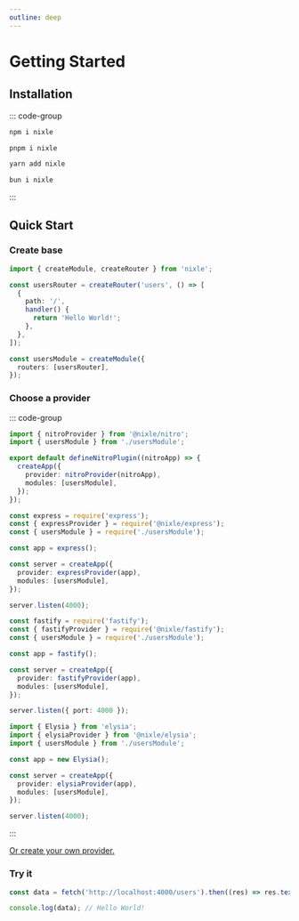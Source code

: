 ```yaml
---
outline: deep
---
```


# Getting Started

## Installation

::: code-group

```sh [npm]
npm i nixle
```

```sh [pnpm]
pnpm i nixle
```

```sh [yarn]
yarn add nixle
```

```sh [bun]
bun i nixle
```

:::

## Quick Start

### Create base

```ts
import { createModule, createRouter } from 'nixle';

const usersRouter = createRouter('users', () => [
  {
    path: '/',
    handler() {
      return 'Hello World!';
    },
  },
]);

const usersModule = createModule({
  routers: [usersRouter],
});
```

### Choose a provider

::: code-group

```ts [Nuxt]
import { nitroProvider } from '@nixle/nitro';
import { usersModule } from './usersModule';

export default defineNitroPlugin((nitroApp) => {
  createApp({
    provider: nitroProvider(nitroApp),
    modules: [usersModule],
  });
});
```

```ts [Express]
const express = require('express');
const { expressProvider } = require('@nixle/express');
const { usersModule } = require('./usersModule');

const app = express();

const server = createApp({
  provider: expressProvider(app),
  modules: [usersModule],
});

server.listen(4000);
```

```ts [Fastify]
const fastify = require('fastify');
const { fastifyProvider } = require('@nixle/fastify');
const { usersModule } = require('./usersModule');

const app = fastify();

const server = createApp({
  provider: fastifyProvider(app),
  modules: [usersModule],
});

server.listen({ port: 4000 });
```

```ts [Elysia]
import { Elysia } from 'elysia';
import { elysiaProvider } from '@nixle/elysia';
import { usersModule } from './usersModule';

const app = new Elysia();

const server = createApp({
  provider: elysiaProvider(app),
  modules: [usersModule],
});

server.listen(4000);
```

:::

[Or create your own provider.](/providers/custom)

### Try it

```ts
const data = fetch('http://localhost:4000/users').then((res) => res.text());

console.log(data); // Hello World!
```
